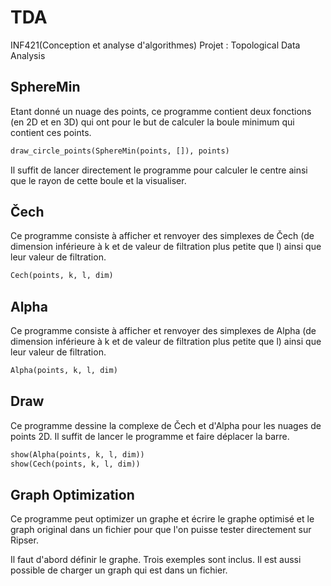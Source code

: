 # TDA

INF421(Conception et analyse d'algorithmes) Projet : Topological Data Analysis

## SphereMin

Etant donné un nuage des points, ce programme contient deux fonctions (en 2D et en 3D) qui ont pour le but de calculer
la boule minimum qui contient ces points.

```python
draw_circle_points(SphereMin(points, []), points)
```

Il suffit de lancer directement le programme pour calculer le centre ainsi que le rayon de cette boule et la visualiser.

## Čech

Ce programme consiste à afficher et renvoyer des simplexes de Čech (de dimension inférieure à k et de valeur de
filtration plus petite que l) ainsi que leur valeur de filtration.

```python
Cech(points, k, l, dim)
```

## Alpha

Ce programme consiste à afficher et renvoyer des simplexes de Alpha (de dimension inférieure à k et de valeur de
filtration plus petite que l) ainsi que leur valeur de filtration.

```python
Alpha(points, k, l, dim)
```

## Draw

Ce programme dessine la complexe de Čech et d'Alpha pour les nuages de points 2D. Il suffit de lancer le programme et
faire déplacer la barre.

```python
show(Alpha(points, k, l, dim))
show(Cech(points, k, l, dim))
```

## Graph Optimization

Ce programme peut optimizer un graphe et écrire le graphe optimisé et le graph original dans un fichier pour que l'on
puisse tester directement sur Ripser.

Il faut d'abord définir le graphe. Trois exemples sont inclus. Il est aussi possible de charger un graph qui est dans un
fichier.